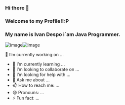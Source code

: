 ### Hi there 👋

### Welcome to my Profile!!:P

### My name is Ivan Despo i´am Java Programmer. ###

![image](https://user-images.githubusercontent.com/69522674/124929904-3da33180-dfd7-11eb-83be-79c4d0911f60.png)![image](https://user-images.githubusercontent.com/69522674/124943639-0d619000-dfe3-11eb-8eb8-1774b15a22fd.png)


 🔭 I’m currently working on ...
- 🌱 I’m currently learning ...
- 👯 I’m looking to collaborate on ...
- 🤔 I’m looking for help with ...
- 💬 Ask me about ...
- 📫 How to reach me: ...
- 😄 Pronouns: ...
- ⚡ Fun fact: ...


<!--
**soto1989/soto1989** is a ✨ _special_ ✨ repository because its `README.md` (this file) appears on your GitHub profile.

Here are some ideas to get you started:

-
-->
